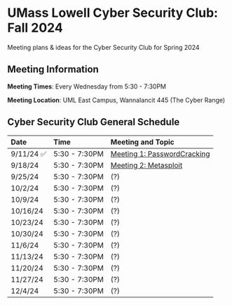 # UMass Lowell Cyber Security Club: Fall 2024

Meeting plans &amp; ideas for the Cyber Security Club for Spring 2024

## Meeting Information

**Meeting Times**: Every Wednesday from 5:30 - 7:30PM

**Meeting Location**: UML East Campus, Wannalancit 445 (The Cyber Range)



## Cyber Security Club General Schedule

| Date | Time | Meeting and Topic| 
|:---|:---|:----------|
| 9/11/24 :white_check_mark: | 5:30 - 7:30PM | [Meeting 1: PasswordCracking](/Meeting1-PasswordCracking/) |
| 9/18/24 | 5:30 - 7:30PM | [Meeting 2: Metasploit](/Meeting2-Metasploit/) |
| 9/25/24 | 5:30 - 7:30PM | (?) |
| 10/2/24 | 5:30 - 7:30PM | (?) |
| 10/9/24 | 5:30 - 7:30PM | (?) |
| 10/16/24 | 5:30 - 7:30PM | (?) |
| 10/23/24 | 5:30 - 7:30PM | (?) |
| 10/30/24  | 5:30 - 7:30PM | (?) |
| 11/6/24 | 5:30 - 7:30PM | (?) |
| 11/13/24 | 5:30 - 7:30PM | (?) |
| 11/20/24 | 5:30 - 7:30PM | (?) |
| 11/27/24 | 5:30 - 7:30PM | (?) |
| 12/4/24 | 5:30 - 7:30PM | (?) |
